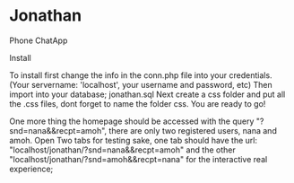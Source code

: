 # Jonathan
Phone ChatApp

Install

To install first change the info in the conn.php file into your credentials. (Your servername: 'localhost', your username and password, etc)
Then import into your database; jonathan.sql
Next create a css folder and put all the .css files, dont forget to name the folder css.
You are ready to go!

One more thing the homepage should be accessed with the query "?snd=nana&&recpt=amoh", there are only two registered users, nana and amoh.
Open Two tabs for testing sake, one tab should have the url: "localhost/jonathan/?snd=nana&&recpt=amoh" and the other "localhost/jonathan/?snd=amoh&&recpt=nana" for the interactive real experience;
